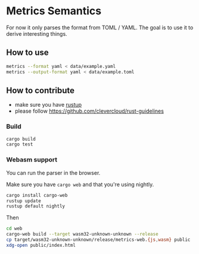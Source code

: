 # Metrics Semantics

For now it only parses the format from TOML / YAML.
The goal is to use it to derive interesting things.

## How to use

```sh
metrics --format yaml < data/example.yaml
metrics --output-format yaml < data/example.toml
```

## How to contribute

- make sure you have [rustup](rustup.rs)
- please follow <https://github.com/clevercloud/rust-guidelines>

### Build

```sh
cargo build
cargo test
```

### Webasm support

You can run the parser in the browser.

Make sure you have `cargo web` and that you're using nightly.

```sh
cargo install cargo-web
rustup update
rustup default nightly
```

Then

```sh
cd web
cargo-web build --target wasm32-unknown-unknown --release
cp target/wasm32-unknown-unknown/release/metrics-web.{js,wasm} public
xdg-open public/index.html
```
